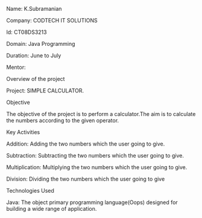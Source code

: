 Name: K.Subramanian

Company: CODTECH IT SOLUTIONS

Id: CT08DS3213

Domain: Java Programming

Duration: June to July

Mentor:



Overview of the project 

Project:  SIMPLE CALCULATOR.


Objective 

The objective of the project is to perform a calculator.The aim is to calculate the numbers according to the given operator.

Key Activities 

Addition: Adding the two numbers which the user going to give.

Subtraction: Subtracting the two numbers which the user going to give.

Multiplication: Multiplying the two numbers which the user going to give.

Division: Dividing the two numbers which the user going to give

Technologies Used 

Java: The object primary programming language(Oops) designed for building a wide range of application.

